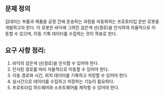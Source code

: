## 문제 정의
김대리는 부품과 제품을 공정 간에 운송하는 과정을 자동화하는 프로토타입 운반 로봇을 개발하고자 한다. 이 로봇은 바닥에 그려진 검은색 선(경로)을 인식하여 자율적으로 이동할 수 있으며, 이동 기록 데이터를 수집하는 것이 목표로 한다.


## 요구 사항 정리:
1. 바닥의 검은색 선(경로)을 인식할 수 있어야 한다.
2. 인식된 경로를 따라 자율적으로 이동할 수 있어야 한다.
3. 이동 경로와 시간, 위치 데이터를 기록하고 저장할 수 있어야 한다.
4. 실시간으로 데이터를 수집하고 저장하는 기능이 필요하다.
5. 프로토타입 하드웨어와 소프트웨어를 제작할 수 있어야 한다.